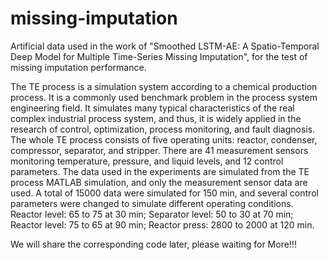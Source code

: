 # missing-imputation
Artificial data used in the work of "Smoothed LSTM-AE: A Spatio-Temporal Deep Model for Multiple Time-Series Missing Imputation", for the test of missing imputation performance.


The TE process is a simulation system according to a chemical production process.
It is a commonly used benchmark problem in the process system engineering field.
It simulates many typical characteristics of the real complex industrial process system,
and thus, it is widely applied in the research of control, optimization, process monitoring, and fault diagnosis.
The whole TE process consists of five operating units: reactor, condenser, compressor, separator, and stripper.
There are 41 measurement sensors monitoring temperature, pressure, and liquid levels, and 12 control parameters.
The data used in the experiments are simulated from the TE process MATLAB simulation,
and only the measurement sensor data are used.
A total of 15000 data were simulated for 150 min,
and several control parameters were changed to simulate different operating conditions.
Reactor level: 65 to 75 at 30 min;
Separator level: 50 to 30 at 70 min;
Reactor level: 75 to 65 at 90 min;
Reactor press: 2800 to 2000 at 120 min.



We will share the corresponding code later, please waiting for More!!!
